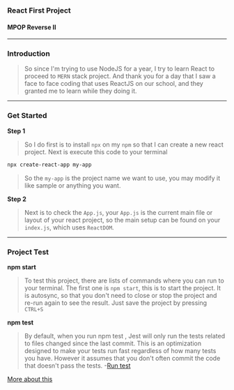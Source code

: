 ### React First Project
#### MPOP Reverse II
---
### Introduction
> So since I'm trying to use NodeJS for a year, I try to learn React to proceed to `MERN` stack project. And thank you for a day that I saw a face to face coding that uses ReactJS on our school, and they granted me to learn while they doing it.

---
### Get Started
**Step 1**
> So I do first is to install `npx` on my `npm` so that I can create a new react project. Next is execute this code to your terminal
```Bash
npx create-react-app my-app
```
> So the `my-app` is the project name we want to use, you may modify it like sample or anything you want.

**Step 2**
> Next is to check the `App.js`, your `App.js` is the current main file or layout of your react project, so the main setup can be found on  your `index.js`, which uses `ReactDOM`.


---
### Project Test
**npm start**
> To test this project, there are lists of commands where you can run to your terminal. The first one is `npm start`, this is to start the project. It is autosync, so that you don't need to close or stop the project and re-run again to see the result. Just save the project by pressing `CTRL+S`

**npm test**
> By default, when you run npm test , Jest will only run the tests related to files changed since the last commit. This is an optimization designed to make your tests run fast regardless of how many tests you have. However it assumes that you don't often commit the code that doesn't pass the tests. -[Run test](https://create-react-app.dev/docs/running-tests/#:~:text=By%20default%2C%20when%20you%20run,doesn't%20pass%20the%20tests.)

[More about this](React-README.md)